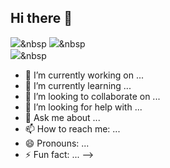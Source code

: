 ## Hi there 👋

  <img src="https://img.shields.io/badge/JavaScript-5FA04E?style=flat-square&logo=Node.js&logoColor=white"/></a>&nbsp
  <img src="https://img.shields.io/badge/JavaScript-F7DF1E?style=flat-square&logo=JavaScript&logoColor=white"/></a>&nbsp  
  <img src="https://img.shields.io/badge/JavaScript-3178C6?style=flat-square&logo=TypeScript&logoColor=white"/></a>&nbsp 

- 🔭 I’m currently working on ...
- 🌱 I’m currently learning ...
- 👯 I’m looking to collaborate on ...
- 🤔 I’m looking for help with ...
- 💬 Ask me about ...
- 📫 How to reach me: ...
- 😄 Pronouns: ...
- ⚡ Fun fact: ...
-->
